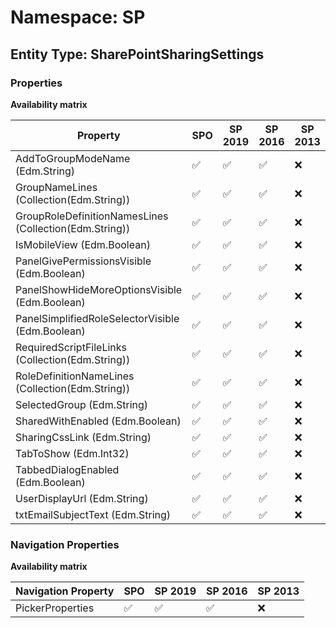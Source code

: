 # Namespace: SP

## Entity Type: SharePointSharingSettings

### Properties

**Availability matrix**

Property | SPO | SP 2019 | SP 2016 | SP 2013
----------|-----|---------|---------|--------
AddToGroupModeName (Edm.String) | ✅ | ✅ | ✅ | ❌
GroupNameLines (Collection(Edm.String)) | ✅ | ✅ | ✅ | ❌
GroupRoleDefinitionNamesLines (Collection(Edm.String)) | ✅ | ✅ | ✅ | ❌
IsMobileView (Edm.Boolean) | ✅ | ✅ | ✅ | ❌
PanelGivePermissionsVisible (Edm.Boolean) | ✅ | ✅ | ✅ | ❌
PanelShowHideMoreOptionsVisible (Edm.Boolean) | ✅ | ✅ | ✅ | ❌
PanelSimplifiedRoleSelectorVisible (Edm.Boolean) | ✅ | ✅ | ✅ | ❌
RequiredScriptFileLinks (Collection(Edm.String)) | ✅ | ✅ | ✅ | ❌
RoleDefinitionNameLines (Collection(Edm.String)) | ✅ | ✅ | ✅ | ❌
SelectedGroup (Edm.String) | ✅ | ✅ | ✅ | ❌
SharedWithEnabled (Edm.Boolean) | ✅ | ✅ | ✅ | ❌
SharingCssLink (Edm.String) | ✅ | ✅ | ✅ | ❌
TabToShow (Edm.Int32) | ✅ | ✅ | ✅ | ❌
TabbedDialogEnabled (Edm.Boolean) | ✅ | ✅ | ✅ | ❌
UserDisplayUrl (Edm.String) | ✅ | ✅ | ✅ | ❌
txtEmailSubjectText (Edm.String) | ✅ | ✅ | ✅ | ❌

### Navigation Properties

**Availability matrix**

Navigation Property | SPO | SP 2019 | SP 2016 | SP 2013
----------|-----|---------|---------|--------
PickerProperties | ✅ | ✅ | ✅ | ❌
